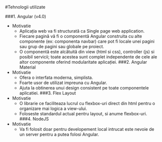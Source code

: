 #Tehnologii utilizate

###1. Angular (v4.0)
* Motivatie
  * Aplicația web va fi structurată ca Single page web application.
  * Fiecare pagină vă fi o componentă Angular construita cu alte componente (ex: componenta navbar) care pot fi locale unei pagini sau grup de pagini sau globale pe proiect.
  * O componentă este alcătuită din view (html si css), controller (js) si posibil servicii; toate acestea sunt complet independente de cele ale altor componente oferind modularitate aplicației.
###2. Angular Material
* Motivatie
  * Ofera o interfata moderna, simplista.
  * Foarte usor de utilizat impreuna cu Angular.
  * Ajuta la obtinerea unui design consistent pe toate componentele aplicatiei.
###3. Flex Layout
* Motivatie
  * O librarie ce faciliteaza lucrul cu flexbox-uri direct din html pentru o organizare mai logica a view-ului.
  * Foloseste standardul actual pentru layout, si anume flexbox-uri.
###4. NodeJS
* Motivatie
  * Va fi folosit doar pentru developement local intrucat este nevoie de un server pentru a putea folosi Angular.

